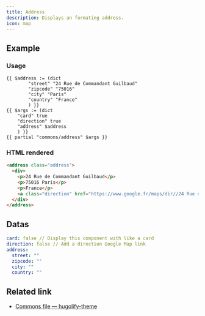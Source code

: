 ```yaml
---
title: Address
description: Displays an formating address.
icon: map
---
```

## Example

### Usage

```go-html-template
{{ $address := (dict
        "street" "24 Rue de Commandant Guilbaud"
        "zipcode" "75016"
        "city" "Paris"
        "country" "France"
        ) }}
{{ $args := (dict
    "card" true
    "direction" true
    "address" $address
    ) }}
{{ partial "commons/address" $args }}
```

### HTML rendered

```html
<address class="address">
  <div>
    <p>24 Rue de Commandant Guilbaud</p>
    <p>75016 Paris</p>
    <p>France</p>
    <a class="direction" href="https://www.google.fr/maps/dir//24 Rue de Commandant Guilbaud 75016 Paris France" target="_blank" title="How to go? - external link">How to go?</a>
  </div>
</address>
```

## Datas

```yml
card: false // Display this component with like a card
direction: false // Add a direction Google Map link 
address:
  street: ""
  zipcode: ""
  city: ""
  country: ""
```

## Related link

- [Commons file — hugolify-theme](https://github.com/Hugolify/hugolify-theme/blob/main/layouts/partials/commons/address.html)
